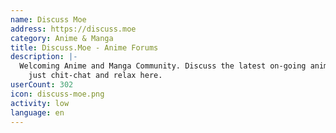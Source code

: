 ```yaml
---
name: Discuss Moe
address: https://discuss.moe
category: Anime & Manga
title: Discuss.Moe - Anime Forums
description: |-
  Welcoming Anime and Manga Community. Discuss the latest on-going anime and manga or
    just chit-chat and relax here.
userCount: 302
icon: discuss-moe.png
activity: low
language: en
---
```

